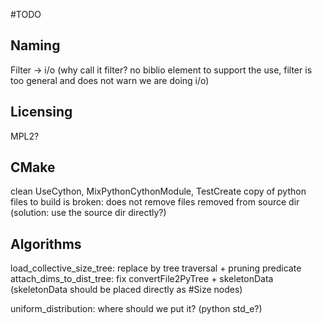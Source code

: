 #TODO

## Naming
Filter -> i/o (why call it filter? no biblio element to support the use, filter is too general and does not warn we are doing i/o)

## Licensing
MPL2?

## CMake
clean UseCython, MixPythonCythonModule, TestCreate
copy of python files to build is broken: does not remove files removed from source dir (solution: use the source dir directly?)

## Algorithms
load_collective_size_tree: replace by tree traversal + pruning predicate
attach_dims_to_dist_tree: fix convertFile2PyTree + skeletonData (skeletonData should be placed directly as #Size nodes)

uniform_distribution: where should we put it? (python std_e?)
